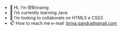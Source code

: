 - 👋 Hi, I’m @Brinamg  
- 🌱 I’m currently learning Java  
- 💞️ I’m looking to collaborate on  HTML5 e CSS3     
- 📫 How to reach me e-mail :brina.gandra@gmail.com 
  
<!---         
Brinamg/Brinamg is a ✨ special ✨ repository because its `README.md` (this file) appears on your GitHub profile.
You can click the Preview link to take a look at your changes.
--->
